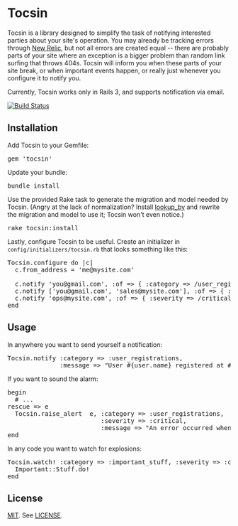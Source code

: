 # Tocsin
Tocsin is a library designed to simplify the task of notifying interested parties about your site's
operation. You may already be tracking errors through [New Relic](http://www.newrelic.com), but not
all errors are created equal -- there are probably parts of your site where an exception is a bigger
problem than random link surfing that throws 404s. Tocsin will inform you when these parts of your
site break, or when important events happen, or really just whenever you configure it to notify you.

Currently, Tocsin works only in Rails 3, and supports notification via email.

[![Build Status](https://travis-ci.org/tocsin/tocsin.png)](https://travis-ci.org/tocsin/tocsin)

## Installation
Add Tocsin to your Gemfile:
<pre>gem 'tocsin'</pre>

Update your bundle:
<pre>bundle install</pre>

Use the provided Rake task to generate the migration and model needed by Tocsin. (Angry at the lack
of normalization? Install [lookup_by](https://github.com/companygardener/lookup_by/) and rewrite the
migration and model to use it; Tocsin won't even notice.)
<pre>rake tocsin:install</pre>

Lastly, configure Tocsin to be useful. Create an initializer in `config/initializers/tocsin.rb` that
looks something like this:

<pre>
Tocsin.configure do |c|
  c.from_address = 'me@mysite.com'

  c.notify 'you@gmail.com', :of => { :category => /user_registrations/ }, :by => :email
  c.notify ['you@gmail.com', 'sales@mysite.com'], :of => { :category => /new_sales/ } # N.B. 'email' is the default nofifier.
  c.notify 'ops@mysite.com', :of => { :severity => /critical/ } # Values in the :of hash should be regexes.
end
</pre>

## Usage
In anywhere you want to send yourself a notification:
<pre>
Tocsin.notify :category => :user_registrations,
              :message => "User #{user.name} registered at #{Time.now}!"
</pre>

If you want to sound the alarm:

<pre>
begin
  # ...
rescue => e
  Tocsin.raise_alert  e, :category => :user_registrations,
                         :severity => :critical,
                         :message => "An error occurred when a user tried to sign up!"
end
</pre>

In any code you want to watch for explosions:

<pre>
Tocsin.watch! :category => :important_stuff, :severity => :critical, :message => "Error doing important stuff!" do
  Important::Stuff.do!
end
</pre>

## License
[MIT](http://opensource.org/licenses/MIT). See [LICENSE](LICENSE).
